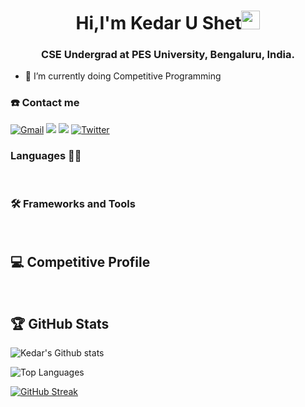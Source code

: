 <h1 align="center">Hi,I'm Kedar U Shet<img src="https://raw.githubusercontent.com/iampavangandhi/iampavangandhi/master/gifs/Hi.gif" width="30px"></h1>

<h3 align="center">CSE Undergrad at PES University, Bengaluru, India.</h3>

- 🌱 I’m currently doing Competitive Programming

### ☎️ Contact me 

<a href = "mailto:kedarkedu01@gmail.com" ><img alt="Gmail" src="https://img.shields.io/badge/Gmail-D14836?style=for-the-badge&logo=gmail&logoColor=white" /></a>
<a href = "https://www.linkedin.com/in/kedar-u-3456b810a/" ><img src="https://img.shields.io/badge/linkedin%20-%230077B5.svg?&style=for-the-badge&logo=linkedin&logoColor=white"/></a>
<a href = "https://www.instagram.com/kedar_shet/" ><img src="https://img.shields.io/badge/instagram%20-%23E4405F.svg?&style=for-the-badge&logo=Instagram&logoColor=white"/></a>
<a href = "https://twitter.com/kedar_shet" ><img alt="Twitter" src="https://img.shields.io/badge/twitter-%231DA1F2.svg?&style=for-the-badge&logo=Twitter&logoColor=white"/> </a>
<!-- <a href="https://www.reddit.com/user/aditeyabaral"><img alt="Reddit" src="https://img.shields.io/badge/Reddit-FF4500?style=for-the-badge&logo=reddit&logoColor=white" /></a> -->
<!-- <a href="https://t.me/aditeyabaral"><img alt="Telegram" src="https://img.shields.io/badge/Telegram-2CA5E0?style=for-the-badge&logo=telegram&logoColor=white" /></a> -->

### Languages 👨‍💻

<a href=""><img alt="" src="https://img.shields.io/badge/Python-3776AB?style=for-the-badge&logo=python&logoColor=white" /></a>
<a href=""><img alt="" src="https://img.shields.io/badge/C-00599C?style=for-the-badge&logo=c&logoColor=white" /></a>
<a href=""><img alt="" src="https://img.shields.io/badge/Java-ED8B00?style=for-the-badge&logo=java&logoColor=white" /></a>
<a href=""><img alt="" src="https://img.shields.io/badge/HTML-239120?style=for-the-badge&logo=html5&logoColor=white" /></a>
<a href=""><img alt="" src="https://img.shields.io/badge/PSQL-006EE6?style=for-the-badge&logo=postgresql&logoColor=white" /></a>
<a href=""><img alt="" src="https://img.shields.io/badge/C%23-239120?style=for-the-badge&logo=c-sharp&logoColor=white" /></a>

### 🛠 Frameworks and Tools

<a href=""><img alt="" src="https://img.shields.io/badge/Flask-000000?style=for-the-badge&logo=flask&logoColor=white" /></a>
<a href=""><img alt="" src="https://img.shields.io/badge/Jupyter-F37626.svg?&style=for-the-badge&logo=Jupyter&logoColor=white" /></a>
<a href=""><img alt="" src="https://img.shields.io/badge/Python-3776AB?style=for-the-badge&logo=python&logoColor=white" /></a>
<a href=""><img alt="" src="https://img.shields.io/badge/Bootstrap-563D7C?style=for-the-badge&logo=bootstrap&logoColor=white" /></a>
<a href=""><img alt="" src="https://img.shields.io/badge/Visual_Studio_Code-0078D4?style=for-the-badge&logo=visual%20studio%20code&logoColor=white" /></a>
<a href=""><img alt="" src="https://img.shields.io/badge/Colab-F9AB00?style=for-the-badge&logo=googlecolab&color=525252" /></a>
<a href=""><img alt="" src="https://img.shields.io/badge/Adobe-After%20Effects-CF96FD?style=for-the-badge&logo=Adobe-After-Effects&labelColor=393665&logoWidth=15" /></a>
<a href=""><img alt="" src="https://img.shields.io/badge/Adobe-Premiere%20Pro-9999FF?style=for-the-badge&logo=Adobe-Premiere%20Pro&labelColor=2f2f5b&logoWidth=15e" /></a>
<a href=""><img alt="" src="https://img.shields.io/badge/TensorFlow-FF6F00?style=for-the-badge&logo=tensorflow&logoColor=white" /></a>

## 💻 Competitive Profile
<a href="https://www.hackerrank.com/KedarUShet"><img alt="" src="https://img.shields.io/badge/-Hackerrank-2EC866?style=for-the-badge&logo=HackerRank&logoColor=white" /></a>
<a href="https://leetcode.com/kedarshet/"><img alt="" src="https://img.shields.io/badge/-LeetCode-FFA116?style=for-the-badge&logo=LeetCode&logoColor=black" /></a>
<a href="https://www.sololearn.com/profile/17905307"><img alt="" src="https://img.shields.io/badge/-Sololearn-3a464b?style=for-the-badge&logo=Sololearn&logoColor=white" /></a>
<!-- <a href=""><img alt="" src="https://img.shields.io/badge/-LeetCode-FFA116?style=for-the-badge&logo=LeetCode&logoColor=black" /></a> -->
  


## 🏆 GitHub Stats
![Kedar's Github stats](https://github-readme-stats.vercel.app/api?username=kedarshet&count_private=true&theme=tokyonight)

![Top Languages](https://github-readme-stats.vercel.app/api/top-langs/?username=kedarshet&layout=compact&show_icons=true&theme=tokyonight)

[![GitHub Streak](https://github-readme-streak-stats.herokuapp.com/?user=kedarshet&theme=tokyonight)](https://github.com/DenverCoder1/github-readme-streak-stats)
